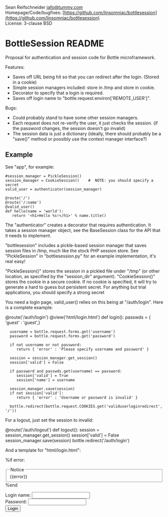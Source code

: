 Sean Reifschneider <jafo@tummy.com>  
Homepage/Code/bugfixes: [https://github.com/linsomniac/bottlesession](https://github.com/linsomniac/bottlesession)  
License: 3-clause BSD  

BottleSession README
====================

Proposal for authentication and session code for Bottle microframework.

Features:

   * Saves off URL being hit so that you can redirect after the login.
         (Stored in a cookie)
   * Simple session managers included: store in /tmp and store in cookie.
   * Decorator to specify that a login is required.
   * Saves off login name to "bottle.request.environ['REMOTE_USER']".

Bugs:

   * Could probably stand to have some other session managers.
   * Each request does not re-verify the user, it just checks the session.
         (if the password changes, the session doesn't go invalid)
   * The session data is just a dictionary
         (ideally, there should probably be a "save()" method or
         possibly use the context manager interface?)

Example
-------

See "app", for example:

    #session_manager = PickleSession()
    session_manager = CookieSession()    #  NOTE: you should specify a secret
    valid_user = authenticator(session_manager)

    @route('/')
    @route('/:name')
    @valid_user()
    def hello(name = 'world'):
       return '<h1>Hello %s!</h1>' % name.title()

The "authenticator" creates a decorator that requires authentication.  It
takes a session manager object, see the BaseSession class for the API that
it needs to implement.

"bottlesession" includes a pickle-based session manager that saves session
files in /tmp, much like the stock PHP session store.  See "PickleSession"
in "bottlesession.py" for an example implementation, it's real easy!

"PickleSession()" stores the session in a pickled file under "/tmp" (or other
location, as specified by the "session_dir" argument).  "CookieSession()"
stores the cookie in a secure cookie.  If no cookie is specified, it will
try to generate a hard to guess but persistent secret.  For anything but
trial applications, you should specify a strong secret

You need a login page, valid_user() relies on this being at "/auth/login".
Here is a complete example:

   @route('/auth/login')
   @view('html/login.html')
   def login():
      passwds = { 'guest' : 'guest',}

      username = bottle.request.forms.get('username')
      password = bottle.request.forms.get('password')

      if not username or not password:
         return { 'error' : 'Please specify username and password' }

      session = session_manager.get_session()
      session['valid'] = False

      if password and passwds.get(username) == password:
         session['valid'] = True
         session['name'] = username

      session_manager.save(session)
      if not session['valid']:
         return { 'error' : 'Username or password is invalid' }

      bottle.redirect(bottle.request.COOKIES.get('validuserloginredirect', '/'))

For a logout, just set the session to invalid:

   @route('/auth/logout')
   def logout():
      session = session_manager.get_session()
      session['valid'] = False
      session_manager.save(session)
      bottle.redirect('/auth/login')

And a template for "html/login.html":

   %if error:
      <fieldset><legend>Notice</legend>{{error}}</fieldset>
   %end

   <form method="POST" id="form" action="/auth/login">
      Login name: <input type="text" name="username" /><br/>
      Password: <input type="password" name="password" /><br/>
      <input type="submit" value="Login" name="submit" />
   </form>
